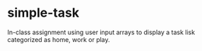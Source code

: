simple-task
===========
In-class assignment using user input arrays to display a task lisk categorized as home, work or play.
